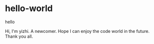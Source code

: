 # hello-world
hello

Hi, I'm yizhi. A newcomer.
Hope I can enjoy the code world in the future.
Thank you all.

